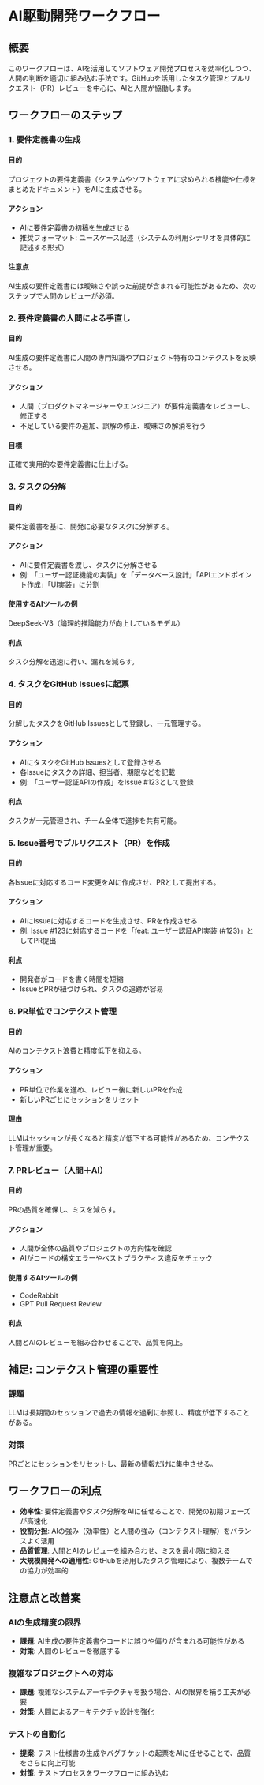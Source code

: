 # AI駆動開発ワークフロー

## 概要

このワークフローは、AIを活用してソフトウェア開発プロセスを効率化しつつ、人間の判断を適切に組み込む手法です。GitHubを活用したタスク管理とプルリクエスト（PR）レビューを中心に、AIと人間が協働します。

## ワークフローのステップ

### 1. 要件定義書の生成

#### 目的

プロジェクトの要件定義書（システムやソフトウェアに求められる機能や仕様をまとめたドキュメント）をAIに生成させる。

#### アクション

- AIに要件定義書の初稿を生成させる
- 推奨フォーマット: ユースケース記述（システムの利用シナリオを具体的に記述する形式）

#### 注意点

AI生成の要件定義書には曖昧さや誤った前提が含まれる可能性があるため、次のステップで人間のレビューが必須。

### 2. 要件定義書の人間による手直し

#### 目的

AI生成の要件定義書に人間の専門知識やプロジェクト特有のコンテクストを反映させる。

#### アクション

- 人間（プロダクトマネージャーやエンジニア）が要件定義書をレビューし、修正する
- 不足している要件の追加、誤解の修正、曖昧さの解消を行う

#### 目標

正確で実用的な要件定義書に仕上げる。

### 3. タスクの分解

#### 目的

要件定義書を基に、開発に必要なタスクに分解する。

#### アクション

- AIに要件定義書を渡し、タスクに分解させる
- 例: 「ユーザー認証機能の実装」を「データベース設計」「APIエンドポイント作成」「UI実装」に分割

#### 使用するAIツールの例

DeepSeek-V3（論理的推論能力が向上しているモデル）

#### 利点

タスク分解を迅速に行い、漏れを減らす。

### 4. タスクをGitHub Issuesに起票

#### 目的

分解したタスクをGitHub Issuesとして登録し、一元管理する。

#### アクション

- AIにタスクをGitHub Issuesとして登録させる
- 各Issueにタスクの詳細、担当者、期限などを記載
- 例: 「ユーザー認証APIの作成」をIssue #123として登録

#### 利点

タスクが一元管理され、チーム全体で進捗を共有可能。

### 5. Issue番号でプルリクエスト（PR）を作成

#### 目的

各Issueに対応するコード変更をAIに作成させ、PRとして提出する。

#### アクション

- AIにIssueに対応するコードを生成させ、PRを作成させる
- 例: Issue #123に対応するコードを「feat: ユーザー認証API実装 (#123)」としてPR提出

#### 利点

- 開発者がコードを書く時間を短縮
- IssueとPRが紐づけられ、タスクの追跡が容易

### 6. PR単位でコンテクスト管理

#### 目的

AIのコンテクスト浪費と精度低下を抑える。

#### アクション

- PR単位で作業を進め、レビュー後に新しいPRを作成
- 新しいPRごとにセッションをリセット

#### 理由

LLMはセッションが長くなると精度が低下する可能性があるため、コンテクスト管理が重要。

### 7. PRレビュー（人間＋AI）

#### 目的

PRの品質を確保し、ミスを減らす。

#### アクション

- 人間が全体の品質やプロジェクトの方向性を確認
- AIがコードの構文エラーやベストプラクティス違反をチェック

#### 使用するAIツールの例

- CodeRabbit
- GPT Pull Request Review

#### 利点

人間とAIのレビューを組み合わせることで、品質を向上。

## 補足: コンテクスト管理の重要性

### 課題

LLMは長期間のセッションで過去の情報を過剰に参照し、精度が低下することがある。

### 対策

PRごとにセッションをリセットし、最新の情報だけに集中させる。

## ワークフローの利点

- **効率性**: 要件定義書やタスク分解をAIに任せることで、開発の初期フェーズが高速化
- **役割分担**: AIの強み（効率性）と人間の強み（コンテクスト理解）をバランスよく活用
- **品質管理**: 人間とAIのレビューを組み合わせ、ミスを最小限に抑える
- **大規模開発への適用性**: GitHubを活用したタスク管理により、複数チームでの協力が効率的

## 注意点と改善案

### AIの生成精度の限界

- **課題**: AI生成の要件定義書やコードに誤りや偏りが含まれる可能性がある
- **対策**: 人間のレビューを徹底する

### 複雑なプロジェクトへの対応

- **課題**: 複雑なシステムアーキテクチャを扱う場合、AIの限界を補う工夫が必要
- **対策**: 人間によるアーキテクチャ設計を強化

### テストの自動化

- **提案**: テスト仕様書の生成やバグチケットの起票をAIに任せることで、品質をさらに向上可能
- **対策**: テストプロセスをワークフローに組み込む
